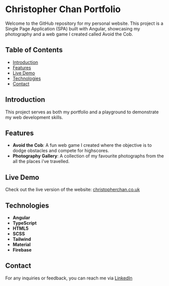 # Christopher Chan Portfolio

Welcome to the GitHub repository for my personal website. This project is a Single Page Application (SPA) built with Angular, showcasing my photography and a web game I created called Avoid the Cob.

## Table of Contents

- [Introduction](#introduction)
- [Features](#features)
- [Live Demo](#live-demo)
- [Technologies](#technologies)
- [Contact](#contact)

## Introduction

This project serves as both my portfolio and a playground to demonstrate my web development skills.

## Features

- **Avoid the Cob**: A fun web game I created where the objective is to dodge obstacles and compete for highscores.
- **Photography Gallery**: A collection of my favourite photographs from the all the places i've travelled.

## Live Demo

Check out the live version of the website: [christopherchan.co.uk](https://christopherchan.co.uk)

## Technologies

- **Angular**
- **TypeScript**
- **HTML5**
- **SCSS**
- **Tailwind**
- **Material**
- **Firebase**

## Contact

For any inquiries or feedback, you can reach me via [LinkedIn](https://www.linkedin.com/in/christopher-chan-941503a1/)
